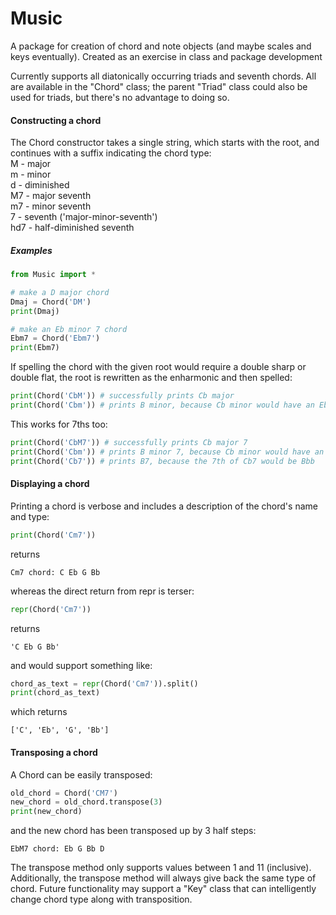 # Music

A package for creation of chord and note objects (and maybe scales and keys eventually).  Created as an exercise in class and package development

Currently supports all diatonically occurring triads and seventh chords.  All are available in the "Chord" class; the parent "Triad" class could also be used for triads, but there's no advantage to doing so.

#### Constructing a chord
The Chord constructor takes a single string, which starts with the root, and continues with a suffix indicating the chord type:  
M - major  
m - minor  
d - diminished  
M7 - major seventh  
m7 - minor seventh  
7 - seventh ('major-minor-seventh')  
hd7 - half-diminished seventh  

##### Examples
```python
from Music import *

# make a D major chord
Dmaj = Chord('DM')
print(Dmaj)

# make an Eb minor 7 chord
Ebm7 = Chord('Ebm7')
print(Ebm7)
```
If spelling the chord with the given root would require a double sharp or double flat, the root is rewritten as the enharmonic and then spelled:
```python
print(Chord('CbM')) # successfully prints Cb major
print(Chord('Cbm')) # prints B minor, because Cb minor would have an Ebb
```
This works for 7ths too:
```python
print(Chord('CbM7')) # successfully prints Cb major 7
print(Chord('Cbm')) # prints B minor 7, because Cb minor would have an Ebb and a Bbb
print(Chord('Cb7')) # prints B7, because the 7th of Cb7 would be Bbb
```
#### Displaying a chord
Printing a chord is verbose and includes a description of the chord's name and type:
```python
print(Chord('Cm7'))
```
returns
```
Cm7 chord: C Eb G Bb
```
whereas the direct return from repr is terser:
```python
repr(Chord('Cm7'))
```
returns
```
'C Eb G Bb'
```
and would support something like:
```python
chord_as_text = repr(Chord('Cm7')).split()
print(chord_as_text)
```
which returns
```
['C', 'Eb', 'G', 'Bb']
```

#### Transposing a chord
A Chord can be easily transposed:
```python
old_chord = Chord('CM7')
new_chord = old_chord.transpose(3)
print(new_chord)
```
and the new chord has been transposed up by 3 half steps:
```
EbM7 chord: Eb G Bb D
```
The transpose method only supports values between 1 and 11 (inclusive).  Additionally, the transpose method will always give back the same type of chord.  Future functionality may support a "Key" class that can intelligently change chord type along with transposition.
